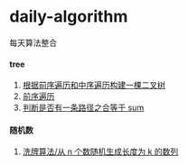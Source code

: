 # daily-algorithm

每天算法整合

#### tree

1. [根据前序遍历和中序遍历构建一棵二叉树](tree/buildTree.ts)
2. [前序遍历](tree/preTraversing.ts)
3. [判断是否有一条路径之合等于 sum](tree/hasSumPath.ts)

#### 随机数

1. [洗牌算法/从 n 个数随机生成长度为 k 的数列](algorithm/shuffle.ts)
